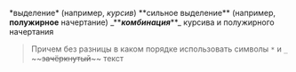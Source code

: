 \*выделение\* (например, *курсив*)
\*\*сильное выделение\*\* (например, **полужирное** начертание)
\_\*\*_**комбинация**_\*\*\_ курсива и полужирного начертания
>Причем без разницы в каком порядке использовать символы ``*`` и ``_``
\~\~~~зачёркнутый~~\~\~ текст
